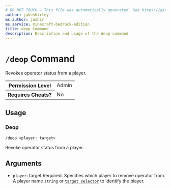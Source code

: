 ```yaml
---
# DO NOT TOUCH — This file was automatically generated. See https://github.com/mojang/minecraftapidocsgenerator to modify descriptions, examples, etc.
author: jakeshirley
ms.author: jashir
ms.service: minecraft-bedrock-edition
title: deop Command
description: Description and usage of the deop command
---
```

# `/deop` Command
Revokes operator status from a player.

<table>
  <tr>
    <th>Permission Level</th>
    <td>Admin</td>
  </tr>
  <tr>
    <th>Requires Cheats?</th>
    <td>No</td>
  </tr>
</table>

## Usage
### Deop
`/deop <player: target>`

Revoke operator status from a player.

## Arguments
- `player`: target
Required. Specifies which player to remove operator from. A player name `string` or [`target selector`](https://learn.microsoft.com/minecraft/creator/documents/commandsintroduction#target-selectors) to identify the player.
